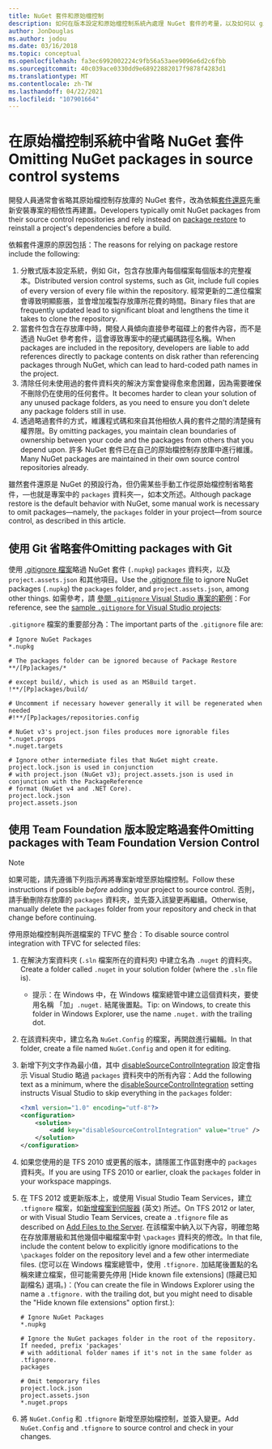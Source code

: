 ```yaml
---
title: NuGet 套件和原始檔控制
description: 如何在版本設定和原始檔控制系統內處理 NuGet 套件的考量，以及如何以 git 和 TFVC 省略套件。
author: JonDouglas
ms.author: jodou
ms.date: 03/16/2018
ms.topic: conceptual
ms.openlocfilehash: fa3ec6992002224c9fb56a53aee9096e6d2c6fbb
ms.sourcegitcommit: 40c039ace0330dd9e68922882017f9878f4283d1
ms.translationtype: MT
ms.contentlocale: zh-TW
ms.lasthandoff: 04/22/2021
ms.locfileid: "107901664"
---
```

# <a name="omitting-nuget-packages-in-source-control-systems"></a><span data-ttu-id="296e0-103">在原始檔控制系統中省略 NuGet 套件</span><span class="sxs-lookup"><span data-stu-id="296e0-103">Omitting NuGet packages in source control systems</span></span>

<span data-ttu-id="296e0-104">開發人員通常會省略其原始檔控制存放庫的 NuGet 套件，改為依賴[套件還原](package-restore.md)先重新安裝專案的相依性再建置。</span><span class="sxs-lookup"><span data-stu-id="296e0-104">Developers typically omit NuGet packages from their source control repositories and rely instead on [package restore](package-restore.md) to reinstall a project's dependencies before a build.</span></span>

<span data-ttu-id="296e0-105">依賴套件還原的原因包括：</span><span class="sxs-lookup"><span data-stu-id="296e0-105">The reasons for relying on package restore include the following:</span></span>

1. <span data-ttu-id="296e0-106">分散式版本設定系統，例如 Git，包含存放庫內每個檔案每個版本的完整複本。</span><span class="sxs-lookup"><span data-stu-id="296e0-106">Distributed version control systems, such as Git, include full copies of every version of every file within the repository.</span></span> <span data-ttu-id="296e0-107">經常更新的二進位檔案會導致明顯膨脹，並會增加複製存放庫所花費的時間。</span><span class="sxs-lookup"><span data-stu-id="296e0-107">Binary files that are frequently updated lead to significant bloat and lengthens the time it takes to clone the repository.</span></span>
1. <span data-ttu-id="296e0-108">當套件包含在存放庫中時，開發人員傾向直接參考磁碟上的套件內容，而不是透過 NuGet 參考套件，這會導致專案中的硬式編碼路徑名稱。</span><span class="sxs-lookup"><span data-stu-id="296e0-108">When packages are included in the repository, developers are liable to add references directly to package contents on disk rather than referencing packages through NuGet, which can lead to hard-coded path names in the project.</span></span>
1. <span data-ttu-id="296e0-109">清除任何未使用過的套件資料夾的解決方案會變得愈來愈困難，因為需要確保不刪除仍在使用的任何套件。</span><span class="sxs-lookup"><span data-stu-id="296e0-109">It becomes harder to clean your solution of any unused package folders, as you need to ensure you don't delete any package folders still in use.</span></span>
1. <span data-ttu-id="296e0-110">透過略過套件的方式，維護程式碼和來自其他相依人員的套件之間的清楚擁有權界限。</span><span class="sxs-lookup"><span data-stu-id="296e0-110">By omitting packages, you maintain clean boundaries of ownership between your code and the packages from others that you depend upon.</span></span> <span data-ttu-id="296e0-111">許多 NuGet 套件已在自己的原始檔控制存放庫中進行維護。</span><span class="sxs-lookup"><span data-stu-id="296e0-111">Many NuGet packages are maintained in their own source control repositories already.</span></span>

<span data-ttu-id="296e0-112">雖然套件還原是 NuGet 的預設行為，但仍需某些手動工作從原始檔控制省略套件，&mdash;也就是專案中的 `packages` 資料夾&mdash;，如本文所述。</span><span class="sxs-lookup"><span data-stu-id="296e0-112">Although package restore is the default behavior with NuGet, some manual work is necessary to omit packages&mdash;namely, the `packages` folder in your project&mdash;from source control, as described in this article.</span></span>

## <a name="omitting-packages-with-git"></a><span data-ttu-id="296e0-113">使用 Git 省略套件</span><span class="sxs-lookup"><span data-stu-id="296e0-113">Omitting packages with Git</span></span>

<span data-ttu-id="296e0-114">使用 [.gitignore 檔案](https://git-scm.com/docs/gitignore)略過 NuGet 套件 (`.nupkg`) `packages` 資料夾，以及 `project.assets.json` 和其他項目。</span><span class="sxs-lookup"><span data-stu-id="296e0-114">Use the [.gitignore file](https://git-scm.com/docs/gitignore) to ignore NuGet packages (`.nupkg`) the `packages` folder, and `project.assets.json`, among other things.</span></span> <span data-ttu-id="296e0-115">如需參考，請 [參閱 `.gitignore` Visual Studio 專案的範例](https://github.com/github/gitignore/blob/master/VisualStudio.gitignore)：</span><span class="sxs-lookup"><span data-stu-id="296e0-115">For reference, see the [sample `.gitignore` for Visual Studio projects](https://github.com/github/gitignore/blob/master/VisualStudio.gitignore):</span></span>

<span data-ttu-id="296e0-116">`.gitignore` 檔案的重要部分為：</span><span class="sxs-lookup"><span data-stu-id="296e0-116">The important parts of the `.gitignore` file are:</span></span>

```gitignore
# Ignore NuGet Packages
*.nupkg

# The packages folder can be ignored because of Package Restore
**/[Pp]ackages/*

# except build/, which is used as an MSBuild target.
!**/[Pp]ackages/build/

# Uncomment if necessary however generally it will be regenerated when needed
#!**/[Pp]ackages/repositories.config

# NuGet v3's project.json files produces more ignorable files
*.nuget.props
*.nuget.targets

# Ignore other intermediate files that NuGet might create. project.lock.json is used in conjunction
# with project.json (NuGet v3); project.assets.json is used in conjunction with the PackageReference
# format (NuGet v4 and .NET Core).
project.lock.json
project.assets.json
```

## <a name="omitting-packages-with-team-foundation-version-control"></a><span data-ttu-id="296e0-117">使用 Team Foundation 版本設定略過套件</span><span class="sxs-lookup"><span data-stu-id="296e0-117">Omitting packages with Team Foundation Version Control</span></span>

> [!Note]
> <span data-ttu-id="296e0-118">如果可能，請先遵循下列指示再將專案新增至原始檔控制。</span><span class="sxs-lookup"><span data-stu-id="296e0-118">Follow these instructions if possible *before* adding your project to source control.</span></span> <span data-ttu-id="296e0-119">否則，請手動刪除存放庫的 `packages` 資料夾，並先簽入該變更再繼續。</span><span class="sxs-lookup"><span data-stu-id="296e0-119">Otherwise, manually delete the `packages` folder from your repository and check in that change before continuing.</span></span>

<span data-ttu-id="296e0-120">停用原始檔控制與所選檔案的 TFVC 整合：</span><span class="sxs-lookup"><span data-stu-id="296e0-120">To disable source control integration with TFVC for selected files:</span></span>

1. <span data-ttu-id="296e0-121">在解決方案資料夾 (`.sln` 檔案所在的資料夾) 中建立名為 `.nuget` 的資料夾。</span><span class="sxs-lookup"><span data-stu-id="296e0-121">Create a folder called `.nuget` in your solution folder (where the `.sln` file is).</span></span>
    - <span data-ttu-id="296e0-122">提示：在 Windows 中，在 Windows 檔案總管中建立這個資料夾，要使用名稱 「加」`.nuget.` 結尾後置點。</span><span class="sxs-lookup"><span data-stu-id="296e0-122">Tip: on Windows, to create this folder in Windows Explorer, use the name `.nuget.` *with* the trailing dot.</span></span>

1. <span data-ttu-id="296e0-123">在該資料夾中，建立名為 `NuGet.Config` 的檔案，再開啟進行編輯。</span><span class="sxs-lookup"><span data-stu-id="296e0-123">In that folder, create a file named `NuGet.Config` and open it for editing.</span></span>

1. <span data-ttu-id="296e0-124">新增下列文字作為最小值，其中 [disableSourceControlIntegration](../reference/nuget-config-file.md#solution-section) 設定會指示 Visual Studio 略過 `packages` 資料夾中的所有內容：</span><span class="sxs-lookup"><span data-stu-id="296e0-124">Add the following text as a minimum, where the [disableSourceControlIntegration](../reference/nuget-config-file.md#solution-section) setting instructs Visual Studio to skip everything in the `packages` folder:</span></span>

   ```xml
   <?xml version="1.0" encoding="utf-8"?>
   <configuration>
       <solution>
           <add key="disableSourceControlIntegration" value="true" />
       </solution>
   </configuration>
   ```

1. <span data-ttu-id="296e0-125">如果您使用的是 TFS 2010 或更舊的版本，請隱匿工作區對應中的 `packages` 資料夾。</span><span class="sxs-lookup"><span data-stu-id="296e0-125">If you are using TFS 2010 or earlier, cloak the `packages` folder in your workspace mappings.</span></span>

1. <span data-ttu-id="296e0-126">在 TFS 2012 或更新版本上，或使用 Visual Studio Team Services，建立 `.tfignore` 檔案，如[新增檔案到伺服器](/vsts/tfvc/add-files-server?view=vsts#tfignore&preserve-view=true) \(英文\) 所述。</span><span class="sxs-lookup"><span data-stu-id="296e0-126">On TFS 2012 or later, or with Visual Studio Team Services, create a `.tfignore` file as described on [Add Files to the Server](/vsts/tfvc/add-files-server?view=vsts#tfignore&preserve-view=true).</span></span> <span data-ttu-id="296e0-127">在該檔案中納入以下內容，明確忽略在存放庫層級和其他幾個中繼檔案中對 `\packages` 資料夾的修改。</span><span class="sxs-lookup"><span data-stu-id="296e0-127">In that file, include the content below to explicitly ignore modifications to the `\packages` folder on the repository level and a few other intermediate files.</span></span> <span data-ttu-id="296e0-128">(您可以在 Windows 檔案總管中，使用 `.tfignore.` 加結尾後置點的名稱來建立檔案，但可能需要先停用 [Hide known file extensions] \(隱藏已知副檔名) 選項。)：</span><span class="sxs-lookup"><span data-stu-id="296e0-128">(You can create the file in Windows Explorer using the name a `.tfignore.` with the trailing dot, but you might need to disable the "Hide known file extensions" option first.):</span></span>

   ```cli
   # Ignore NuGet Packages
   *.nupkg

   # Ignore the NuGet packages folder in the root of the repository. If needed, prefix 'packages'
   # with additional folder names if it's not in the same folder as .tfignore.   
   packages

   # Omit temporary files
   project.lock.json
   project.assets.json
   *.nuget.props
   ```

1. <span data-ttu-id="296e0-129">將 `NuGet.Config` 和 `.tfignore` 新增至原始檔控制，並簽入變更。</span><span class="sxs-lookup"><span data-stu-id="296e0-129">Add `NuGet.Config` and `.tfignore` to source control and check in your changes.</span></span>
